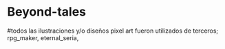 # Beyond-tales

#todos las ilustraciones y/o diseños pixel art fueron utilizados de terceros;
 rpg_maker, eternal_seria, 
 
